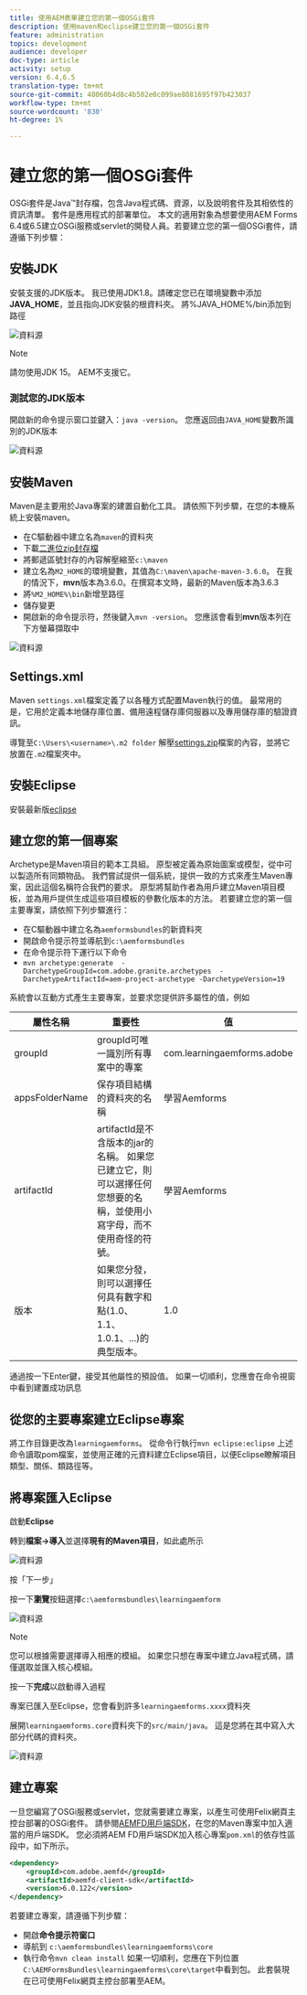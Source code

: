 ```yaml
---
title: 使用AEM表單建立您的第一個OSGi套件
description: 使用maven和eclipse建立您的第一個OSGi套件
feature: administration
topics: development
audience: developer
doc-type: article
activity: setup
version: 6.4,6.5
translation-type: tm+mt
source-git-commit: 48060b4d8c4b502e0c099ae8081695f97b423037
workflow-type: tm+mt
source-wordcount: '830'
ht-degree: 1%

---
```



# 建立您的第一個OSGi套件

OSGi套件是Java™封存檔，包含Java程式碼、資源，以及說明套件及其相依性的資訊清單。 套件是應用程式的部署單位。 本文的適用對象為想要使用AEM Forms 6.4或6.5建立OSGi服務或servlet的開發人員。若要建立您的第一個OSGi套件，請遵循下列步驟：


## 安裝JDK

安裝支援的JDK版本。 我已使用JDK1.8。請確定您已在環境變數中添加&#x200B;**JAVA_HOME**，並且指向JDK安裝的根資料夾。
將%JAVA_HOME%/bin添加到路徑

![資料源](assets/java-home.JPG)

>[!NOTE]
> 請勿使用JDK 15。 AEM不支援它。

### 測試您的JDK版本

開啟新的命令提示窗口並鍵入：`java -version`。 您應返回由`JAVA_HOME`變數所識別的JDK版本

![資料源](assets/java-version.JPG)

## 安裝Maven

Maven是主要用於Java專案的建置自動化工具。 請依照下列步驟，在您的本機系統上安裝maven。

* 在C驅動器中建立名為`maven`的資料夾
* 下載[二進位zip封存檔](http://maven.apache.org/download.cgi)
* 將郵遞區號封存的內容解壓縮至`c:\maven`
* 建立名為`M2_HOME`的環境變數，其值為`C:\maven\apache-maven-3.6.0`。 在我的情況下，**mvn**&#x200B;版本為3.6.0。在撰寫本文時，最新的Maven版本為3.6.3
* 將`%M2_HOME%\bin`新增至路徑
* 儲存變更
* 開啟新的命令提示符，然後鍵入`mvn -version`。 您應該會看到&#x200B;**mvn**&#x200B;版本列在下方螢幕擷取中

![資料源](assets/mvn-version.JPG)

## Settings.xml

Maven `settings.xml`檔案定義了以各種方式配置Maven執行的值。 最常用的是，它用於定義本地儲存庫位置、備用遠程儲存庫伺服器以及專用儲存庫的驗證資訊。

導覽至`C:\Users\<username>\.m2 folder`
解壓[settings.zip](assets/settings.zip)檔案的內容，並將它放置在`.m2`檔案夾中。

## 安裝Eclipse

安裝最新版[eclipse](https://www.eclipse.org/downloads/)

## 建立您的第一個專案

Archetype是Maven項目的範本工具組。 原型被定義為原始圖案或模型，從中可以製造所有同類物品。 我們嘗試提供一個系統，提供一致的方式來產生Maven專案，因此這個名稱符合我們的要求。 原型將幫助作者為用戶建立Maven項目模板，並為用戶提供生成這些項目模板的參數化版本的方法。
若要建立您的第一個主要專案，請依照下列步驟進行：

* 在C驅動器中建立名為`aemformsbundles`的新資料夾
* 開啟命令提示符並導航到`c:\aemformsbundles`
* 在命令提示符下運行以下命令
* `mvn archetype:generate  -DarchetypeGroupId=com.adobe.granite.archetypes  -DarchetypeArtifactId=aem-project-archetype -DarchetypeVersion=19`

系統會以互動方式產生主要專案，並要求您提供許多屬性的值，例如

| 屬性名稱 | 重要性 | 值 |
------------------------|---------------------------------------|---------------------
| groupId | groupId可唯一識別所有專案中的專案 | com.learningaemforms.adobe |
| appsFolderName | 保存項目結構的資料夾的名稱 | 學習Aemforms |
| artifactId | artifactId是不含版本的jar的名稱。 如果您已建立它，則可以選擇任何您想要的名稱，並使用小寫字母，而不使用奇怪的符號。 | 學習Aemforms |
| 版本 | 如果您分發，則可以選擇任何具有數字和點(1.0、1.1、1.0.1、...)的典型版本。 | 1.0 |

通過按一下Enter鍵，接受其他屬性的預設值。
如果一切順利，您應會在命令視窗中看到建置成功訊息

## 從您的主要專案建立Eclipse專案

將工作目錄更改為`learningaemforms`。
從命令行執行`mvn eclipse:eclipse`
上述命令讀取pom檔案，並使用正確的元資料建立Eclipse項目，以便Eclipse瞭解項目類型、關係、類路徑等。

## 將專案匯入Eclipse

啟動&#x200B;**Eclipse**

轉到&#x200B;**檔案->導入**&#x200B;並選擇&#x200B;**現有的Maven項目**，如此處所示

![資料源](assets/import-mvn-project.JPG)

按「下一步」

按一下&#x200B;**瀏覽**&#x200B;按鈕選擇`c:\aemformsbundles\learningaemform`

![資料源](assets/select-mvn-project.JPG)

>[!NOTE]
>您可以根據需要選擇導入相應的模組。 如果您只想在專案中建立Java程式碼，請僅選取並匯入核心模組。

按一下&#x200B;**完成**&#x200B;以啟動導入過程

專案已匯入至Eclipse，您會看到許多`learningaemforms.xxxx`資料夾

展開`learningaemforms.core`資料夾下的`src/main/java`。 這是您將在其中寫入大部分代碼的資料夾。

![資料源](assets/learning-core.JPG)

## 建立專案

一旦您編寫了OSGi服務或servlet，您就需要建立專案，以產生可使用Felix網頁主控台部署的OSGi套件。 請參閱[AEMFD用戶端SDK](https://repo.adobe.com/nexus/content/repositories/public/com/adobe/aemfd/aemfd-client-sdk/)，在您的Maven專案中加入適當的用戶端SDK。 您必須將AEM FD用戶端SDK加入核心專案`pom.xml`的依存性區段中，如下所示。

```xml
<dependency>
    <groupId>com.adobe.aemfd</groupId>
    <artifactId>aemfd-client-sdk</artifactId>
    <version>6.0.122</version>
</dependency>
```

若要建立專案，請遵循下列步驟：

* 開啟&#x200B;**命令提示符窗口**
* 導航到 `c:\aemformsbundles\learningaemforms\core`
* 執行命令`mvn clean install`
如果一切順利，您應在下列位置`C:\AEMFormsBundles\learningaemforms\core\target`中看到包。 此套裝現在已可使用Felix網頁主控台部署至AEM。
